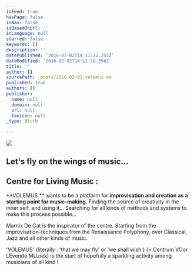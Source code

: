 ```yaml
---
inFeed: true
hasPage: false
inNav: false
isBasedOnUrl: ''
inLanguage: null
starred: false
keywords: []
description: ''
datePublished: '2016-02-02T14:11:22.255Z'
dateModified: '2016-02-02T14:11:18.356Z'
title: ''
author: []
sourcePath: _posts/2016-02-02-volemus.md
published: true
authors: []
publisher:
  name: null
  domain: null
  url: null
  favicon: null
_type: Blurb

---
```

![](https://s3-us-west-2.amazonaws.com/the-grid-img/p/71be64d27c78534d791a3f041149f3d067b4783f.jpg)

## Let's fly on the wings of music...

## Centre for Living Music :

**VOLEMUS ** wants to be a platform for **improvisation and creation as a starting point for music-making**. Finding the source of creativity in the inner self, and using it... Searching for all kinds of methods and systems to make this process possible...

Marnix De Cat is the inspirator of the centre. Starting from the improvisation-techniques from the Renaissance Polyphony, over Classical, Jazz and all other kinds of music.

'VOLEMUS'    (literally : 'that we may fly' or 'we shall wish') (= Centrum VOor LEvende MUziek)  is the start of hopefully a sparkling activity among musicians of all kind !